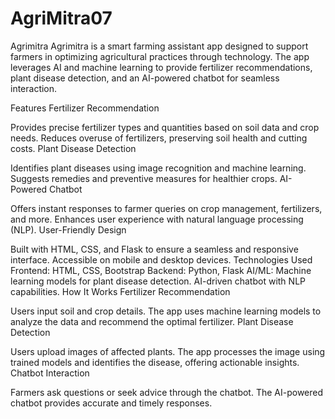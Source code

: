 ﻿# AgriMitra07

Agrimitra
Agrimitra is a smart farming assistant app designed to support farmers in optimizing agricultural practices through technology. The app leverages AI and machine learning to provide fertilizer recommendations, plant disease detection, and an AI-powered chatbot for seamless interaction.

Features
Fertilizer Recommendation

Provides precise fertilizer types and quantities based on soil data and crop needs.
Reduces overuse of fertilizers, preserving soil health and cutting costs.
Plant Disease Detection

Identifies plant diseases using image recognition and machine learning.
Suggests remedies and preventive measures for healthier crops.
AI-Powered Chatbot

Offers instant responses to farmer queries on crop management, fertilizers, and more.
Enhances user experience with natural language processing (NLP).
User-Friendly Design

Built with HTML, CSS, and Flask to ensure a seamless and responsive interface.
Accessible on mobile and desktop devices.
Technologies Used
Frontend: HTML, CSS, Bootstrap
Backend: Python, Flask
AI/ML:
Machine learning models for plant disease detection.
AI-driven chatbot with NLP capabilities.
How It Works
Fertilizer Recommendation

Users input soil and crop details.
The app uses machine learning models to analyze the data and recommend the optimal fertilizer.
Plant Disease Detection

Users upload images of affected plants.
The app processes the image using trained models and identifies the disease, offering actionable insights.
Chatbot Interaction

Farmers ask questions or seek advice through the chatbot.
The AI-powered chatbot provides accurate and timely responses.
